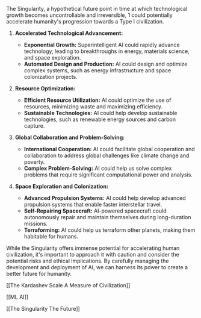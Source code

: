 
The Singularity, a hypothetical future point in time at which technological growth becomes uncontrollable and irreversible, 1 could potentially accelerate humanity's progression towards a Type I civilization.  



1. **Accelerated Technological Advancement:**
    
    - **Exponential Growth:** Superintelligent AI could rapidly advance technology, leading to breakthroughs in energy, materials science, and space exploration.
    - **Automated Design and Production:** AI could design and optimize complex systems, such as energy infrastructure and space colonization projects.
2. **Resource Optimization:**
    
    - **Efficient Resource Utilization:** AI could optimize the use of resources, minimizing waste and maximizing efficiency.
    - **Sustainable Technologies:** AI could help develop sustainable technologies, such as renewable energy sources and carbon capture.
3. **Global Collaboration and Problem-Solving:**
    
    - **International Cooperation:** AI could facilitate global cooperation and collaboration to address global challenges like climate change and poverty.
    - **Complex Problem-Solving:** AI could help us solve complex problems that require significant computational power and analysis.
4. **Space Exploration and Colonization:**
    
    - **Advanced Propulsion Systems:** AI could help develop advanced propulsion systems that enable faster interstellar travel.
    - **Self-Repairing Spacecraft:** AI-powered spacecraft could autonomously repair and maintain themselves during long-duration missions.
    - **Terraforming:** AI could help us terraform other planets, making them habitable for humans.

While the Singularity offers immense potential for accelerating human civilization, it's important to approach it with caution and consider the potential risks and ethical implications. By carefully managing the development and deployment of AI, we can harness its power to create a better future for humanity.

[[The Kardashev Scale A Measure of Civilization]]

[[ML AI]]

[[The Singularity The Future]]

